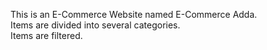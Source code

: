 This is an E-Commerce Website named E-Commerce Adda.
<br/>
Items are divided into several categories.
<br/>
Items  are filtered.
